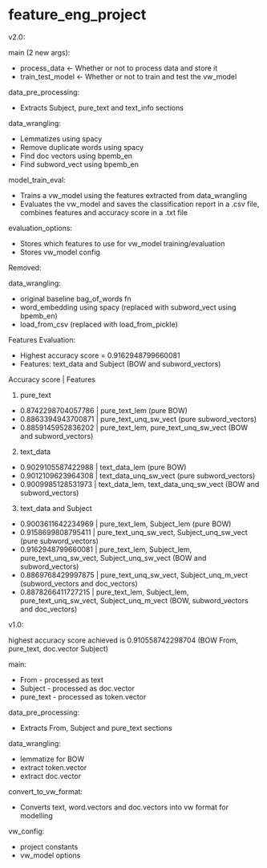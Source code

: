 # feature_eng_project
v2.0:

main (2 new args):
- process_data <- Whether or not to process data and store it
- train_test_model <- Whether or not to train and test the vw_model

data_pre_processing:
- Extracts Subject, pure_text and text_info sections

data_wrangling:
- Lemmatizes using spacy
- Remove duplicate words using spacy
- Find doc vectors using bpemb_en
- Find subword_vect using bpemb_en

model_train_eval:
- Trains a vw_model using the features extracted from data_wrangling
- Evaluates the vw_model and saves the classification report in a .csv file, combines features and accuracy score in a .txt file

evaluation_options:
- Stores which features to use for vw_model training/evaluation
- Stores vw_model config

Removed:

data_wrangling:
- original baseline bag_of_words fn
- word_embedding using spacy (replaced with subword_vect using bpemb_en)
- load_from_csv (replaced with load_from_pickle)

Features Evaluation:
- Highest accuracy score = 0.9162948799660081
- Features: text_data and Subject (BOW and subword_vectors)

Accuracy score | Features
1) pure_text
- 0.8742298704057786 | pure_text_lem (pure BOW)
- 0.8863394943700871 | pure_text_unq_sw_vect (pure subword_vectors)
- 0.8859145952836202 | pure_text_lem, pure_text_unq_sw_vect  (BOW and subword_vectors)

2) text_data
- 0.9029105587422988 | text_data_lem (pure BOW)
- 0.9012109623964308 | text_data_unq_sw_vect (pure subword_vectors)
- 0.9009985128531973 |  text_data_lem, text_data_unq_sw_vect (BOW and subword_vectors)

3) text_data and Subject
- 0.9003611642234969 | pure_text_lem, Subject_lem (pure BOW)
- 0.9158699808795411 | pure_text_unq_sw_vect, Subject_unq_sw_vect (pure subword_vectors)
- 0.9162948799660081 | pure_text_lem, Subject_lem, pure_text_unq_sw_vect, Subject_unq_sw_vect (BOW and subword_vectors)
- 0.8869768429997875 | pure_text_unq_sw_vect, Subject_unq_m_vect (subword_vectors and doc_vectors)
- 0.8878266411727215 | pure_text_lem, Subject_lem, pure_text_unq_sw_vect, Subject_unq_m_vect (BOW, subword_vectors and doc_vectors)

v1.0:

highest accuracy score achieved is 0.910558742298704 (BOW From, pure_text, doc.vector Subject)

main:
- From - processed as text
- Subject - processed as doc.vector
- pure_text - processed as token.vector

data_pre_processing:
- Extracts From, Subject and pure_text sections

data_wrangling:
- lemmatize for BOW
- extract token.vector
- extract doc.vector

convert_to_vw_format:
- Converts text, word.vectors and doc.vectors into vw format for modelling

vw_config:
- project constants
- vw_model options